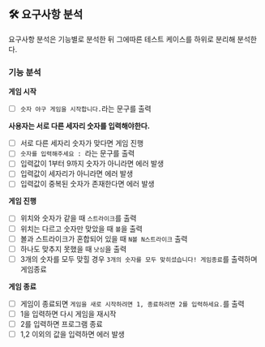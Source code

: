 ## 🛠 요구사항 분석

요구사항 분석은 기능별로 분석한 뒤 그에따른 테스트 케이스를 하위로 분리해 분석한다.

### 기능 분석

**게임 시작**

- [ ] `숫자 야구 게임을 시작합니다.`라는 문구를 출력

**사용자는 서로 다른 세자리 숫자를 입력해야한다.**

- [ ] 서로 다른 세자리 숫자가 맞다면 게임 진행
- [ ] `숫자를 입력해주세요 : `라는 문구를 출력
- [ ] 입력값이 1부터 9까지 숫자가 아니라면 에러 발생
- [ ] 입력값이 세자리가 아니라면 에러 발생
- [ ] 입력값이 중복된 숫자가 존재한다면 에러 발생

**게임 진행**

- [ ] 위치와 숫자가 같을 때 `스트라이크`를 출력
- [ ] 위치는 다르고 숫자만 맞았을 때 `볼`을 출력
- [ ] 볼과 스트라이크가 혼합되어 있을 때 `N볼 N스트라이크` 출력
- [ ] 하나도 맞추지 못했을 때 `낫싱`을 출력
- [ ] 3개의 숫자를 모두 맞힐 경우 `3개의 숫자를 모두 맞히셨습니다! 게임종료`를 출력하며 게임종료

**게임 종료**

- [ ] 게임이 종료되면 `게임을 새로 시작하려면 1, 종료하려면 2를 입력하세요.`를 출력
- [ ] 1을 입력하면 다시 게임을 재시작
- [ ] 2를 입력하면 프로그램 종료
- [ ] 1,2 이외의 값을 입력하면 에러 발생
